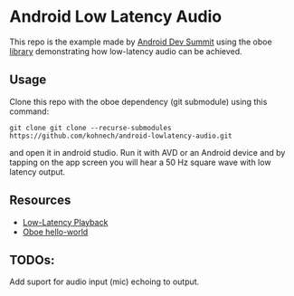 # Android Low Latency Audio

This repo is the example made by [Android Dev Summit](https://www.youtube.com/watch?v=8vOf_fDtur4)
using the oboe [library](https://github.com/google/oboe) demonstrating how low-latency audio can be achieved.

## Usage
Clone this repo with the oboe dependency (git submodule) using this command:

    git clone git clone --recurse-submodules https://github.com/kohnech/android-lowlatency-audio.git

and open it in android studio. Run it with AVD or an Android device and by tapping on the app screen you will hear a 50 Hz square wave with low latency output.

## Resources
* [Low-Latency Playback](https://stackoverflow.com/questions/14842803/low-latency-audio-playback-on-android?rq=1)
* [Oboe hello-world](https://github.com/google/oboe/tree/master/samples/hello-oboe)

## TODOs:
Add suport for audio input (mic) echoing to output.